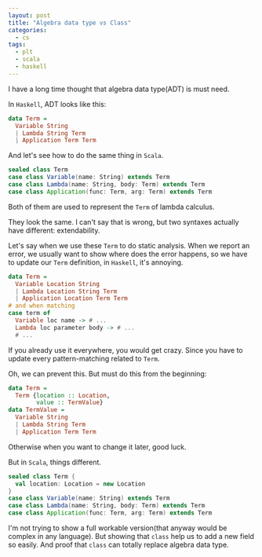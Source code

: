 ```yaml
---
layout: post
title: "Algebra data type vs Class"
categories:
  - cs
tags:
  - plt
  - scala
  - haskell
---
```


I have a long time thought that algebra data type(ADT) is must need.

In `Haskell`, ADT looks like this:

```hs
data Term =
  Variable String
  | Lambda String Term
  | Application Term Term
```

And let's see how to do the same thing in `Scala`.

```scala
sealed class Term
case class Variable(name: String) extends Term
case class Lambda(name: String, body: Term) extends Term
case class Application(func: Term, arg: Term) extends Term
```

Both of them are used to represent the `Term` of lambda calculus.

They look the same. I can't say that is wrong, but two syntaxes actually have different: extendability.

Let's say when we use these `Term` to do static analysis. When we report an error, we usually want to show where does the error happens, so we have to update our `Term` definition, in `Haskell`, it's annoying.

```hs
data Term =
  Variable Location String
  | Lambda Location String Term
  | Application Location Term Term
# and when matching
case term of
  Variable loc name -> # ...
  Lambda loc parameter body -> # ...
  # ...
```

If you already use it everywhere, you would get crazy. Since you have to update every pattern-matching related to `Term`.

Oh, we can prevent this. But must do this from the beginning:

```hs
data Term =
  Term {location :: Location,
        value :: TermValue}
data TermValue =
  Variable String
  | Lambda String Term
  | Application Term Term
```

Otherwise when you want to change it later, good luck.

But in `Scala`, things different.

```scala
sealed class Term {
  val location: Location = new Location
}
case class Variable(name: String) extends Term
case class Lambda(name: String, body: Term) extends Term
case class Application(func: Term, arg: Term) extends Term
```

I'm not trying to show a full workable version(that anyway would be complex in any language). But showing that `class` help us to add a new field so easily. And proof that `class` can totally replace algebra data type.
